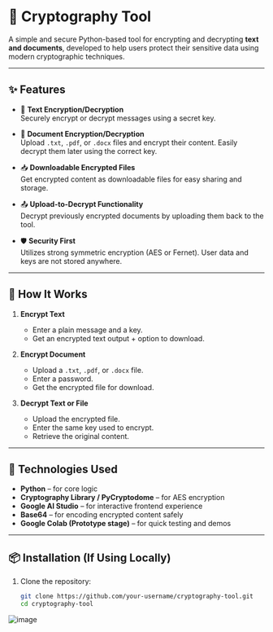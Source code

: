 # 🔐 Cryptography Tool

A simple and secure Python-based tool for encrypting and decrypting **text and documents**, developed to help users protect their sensitive data using modern cryptographic techniques.

---

## ✨ Features

- 🔏 **Text Encryption/Decryption**  
  Securely encrypt or decrypt messages using a secret key.

- 📄 **Document Encryption/Decryption**  
  Upload `.txt`, `.pdf`, or `.docx` files and encrypt their content. Easily decrypt them later using the correct key.

- 📥 **Downloadable Encrypted Files**  
  Get encrypted content as downloadable files for easy sharing and storage.

- 📤 **Upload-to-Decrypt Functionality**  
  Decrypt previously encrypted documents by uploading them back to the tool.

- 🛡️ **Security First**  
  Utilizes strong symmetric encryption (AES or Fernet). User data and keys are not stored anywhere.

---

## 🧠 How It Works

1. **Encrypt Text**  
   - Enter a plain message and a key.  
   - Get an encrypted text output + option to download.

2. **Encrypt Document**  
   - Upload a `.txt`, `.pdf`, or `.docx` file.  
   - Enter a password.  
   - Get the encrypted file for download.

3. **Decrypt Text or File**  
   - Upload the encrypted file.  
   - Enter the same key used to encrypt.  
   - Retrieve the original content.

---

## 🚀 Technologies Used

- **Python** – for core logic
- **Cryptography Library / PyCryptodome** – for AES encryption
- **Google AI Studio** – for interactive frontend experience
- **Base64** – for encoding encrypted content safely
- **Google Colab (Prototype stage)** – for quick testing and demos

---

## 📦 Installation (If Using Locally)

1. Clone the repository:
   ```bash
   git clone https://github.com/your-username/cryptography-tool.git
   cd cryptography-tool

![image](https://github.com/user-attachments/assets/fecf41be-eed1-4c45-b201-40f1af9d86f0)
